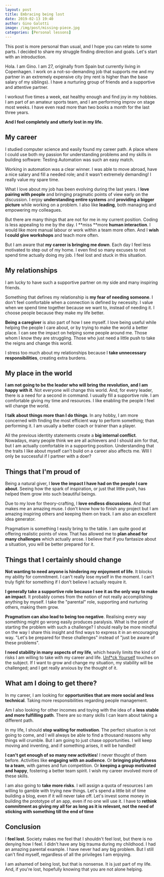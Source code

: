 ```yaml
---
layout: post
title: Embracing being lost
date: 2019-02-13 19:40
author: Gino Galotti
image: /img/post/missing-piece.jpg
categories: [Personal lessons]
---
```

This post is more personal than usual, and I hope you can relate to some parts. I decided to share my struggle finding direction and goals. Let's start with an introduction.

Hola. I am Gino. I am 27, originally from Spain but currently living in Copenhagen. I work on a not-so-demanding job that supports me and my partner in an extremely expensive city (my rent is higher than the base salary of my siblings). I have a nurturing group of friends and a supportive and attentive partner.

I workout five times a week, eat healthy enough and find joy in my hobbies. I am part of an amateur sports team, and I am performing improv on stage most weeks. I have even read more than two books a month for the last three years.

**And I feel completely and utterly lost in my life.**

## My career

I studied computer science and easily found my career path. A place where I could use both my passion for understanding problems and my skills in building software: Testing Automation was such an easy match.

Working in automation was a clear winner. I was able to move abroad, have a nice salary and fill a needed role; and it wasn't extremely demanding! I really value my spare time.

What I love about my job has been evolving during the last years. I **love pairing with people** and bringing pragmatic points of view early on the discussion. I enjoy **understanding entire systems** and **providing a bigger picture** while working on a problem. I also like **leading**, both managing and empowering my colleagues.

But there are many things that are not for me in my current position. Coding is less appealing to me by the day. I **miss **more **human interaction**. I would like more manual labour or work within a team more often. And I **wish I could give workshops** and teach more often.

But I am aware that **my career is bringing me down**. Each day I feel less motivated to step out of my home. I even find so many excuses to not spend time actually doing my job. I feel lost and stuck in this situation.

## My relationships

I am lucky to have such a supportive partner on my side and many inspiring friends.

Something that defines my relationship is **my fear of needing someone**. I don't feel comfortable when a connection is defined by necessity. I value when we spend time together because we want to, instead of needing it. I choose people because they make my life better.

**Being a caregiver** is also part of how I see myself. I love being useful while helping the people I care about, or by trying to make the world a better place. I can see the impact on helping some people around me. Those whom I know they are struggling. Those who just need a little push to take the reigns and change this world.

I stress too much about my relationships because I **take unnecessary responsibilities**, creating extra burdens. 

##  My place in the world

**I am not going to be the leader who will bring the revolution, and I am happy with it**. Not everyone will change this world. And, for every leader, there is a need for a second in command. I usually fill a supportive role. I am comfortable giving my time and resources. I like enabling the people I feel will change the world.

**I talk about things more than I do things**. In any hobby, I am more concerned with finding the most efficient way to perform something; than performing it. I am usually a better coach or trainer than a player.

All the previous identity statements create a **big internal conflict**. Nowadays, many people think we are all achievers and I should aim for that, but I am actually comfortable in a supporting position. Understanding that the traits I like about myself can't build on a career also affects me. WIll I only be successful if I partner with a doer?

## Things that I'm proud of

Being a natural giver, I **love the impact I have had on the people I care about**. Seeing how the spark of inspiration, or just that little push, has helped them grow into such beautiful beings.

Due to my love for theory-crafting, I **love endless discussions**. And that makes me an amazing muse. I don't know how to finish any project but I am amazing inspiring others and keeping them on track. I am also an excellent idea generator.

Pragmatism is something I easily bring to the table. I am quite good at offering realistic points of view. That has allowed me to **plan ahead for many challenges** which actually arose. I believe that if you fantasize about a situation, you will be better prepared for it.

##  Things that I certainly should change

**Not wanting to need anyone is hindering my enjoyment of life**. It blocks my ability for commitment. I can't really lose myself in the moment. I can't truly fight for something if I don't believe I actually require it.

**I generally take a supportive role because I see it as the only way to make an impact**. It probably comes from the notion of not really accomplishing anything by myself. I take the "parental" role, supporting and nurturing others, making them grow. 

**Pragmatism can also lead to being too negative**. Realising every way something might go wrong easily produces paralysis. What is the point of starting the problem with such a challenge? I should really be more mindful on the way I share this insight and find ways to express it in an encouraging way. "Let's be prepared for these challenges" instead of "just be aware of these problems".

**I need stability in many aspects of my life**, which heavily limits the kind of risks I am willing to take with my career and life. [Unf*ck Yourself](https://www.amazon.com/Unfu-Yourself-Your-Head-into/dp/0062803832) touches on the subject. If I want to grow and change my situation, my stability will be challenged; and I get really anxious by the thought of it.

## What am I doing to get there?

In my career, I am looking for **opportunities that are more social and less technical**. Taking more responsibilities regarding people management. 

Am I also looking for other incomes and toying with the idea of a **less stable and more fulfilling path**. There are so many skills I can learn about taking a different path.

In my life, I should **stop waiting for motivation**. The perfect situation is not going to come, and I will always be able to find a thousand reasons why things will crumble. But I am going to just chase opportunities. I will keep moving and inventing, and if something arises, it will be handled!

**I can't get enough of so many new activities**! I never thought of them before. Activities like **engaging with an audience**. Or **bringing playfulness to a team**, with games and fun competition. Or **keeping a group motivated and happy**, fostering a better team spirit. I wish my career involved more of these skills. 

I am also going to **take more risks**. I will assign a quota of resources I am willing to gamble with trying new things. Let's spend a little bit of time building a blog, even if it will never take off. Let's invest some money in building the prototype of an app, even if no one will use it. I have to **rethink commitment as giving my all for as long as it is relevant, not the need of sticking with something till the end of time**

## Conclusion

I **feel lost**. Society makes me feel that I shouldn't feel lost, but there is no denying how I feel. I didn't have any big trauma during my childhood. I had an amazing parental example. I have never had any big problem. But I still can't find myself, regardless of all the privileges I am enjoying.

I am ashamed of being lost, but that is nonsense. It is just part of my life. And, if you're lost, hopefully knowing that you are not alone helping.